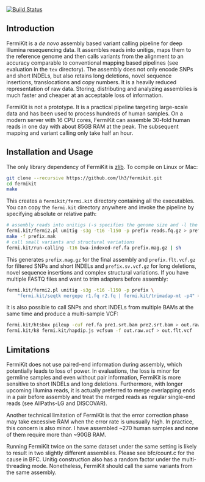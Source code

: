[![Build Status](https://travis-ci.org/lh3/fermikit.svg?branch=master)](https://travis-ci.org/lh3/fermikit)
## Introduction

FermiKit is a *de novo* assembly based variant calling pipeline for deep
Illumina resequencing data. It assembles reads into unitigs, maps them to the
reference genome and then calls variants from the alignment to an accuracy
comparable to conventional mapping based pipelines (see evaluation in the `tex`
directory). The assembly does not only encode SNPs and short INDELs, but also
retains long deletions, novel sequence insertions, translocations and copy
numbers. It is a heavily reduced representation of raw data. Storing,
distributing and analyzing assemblies is much faster and cheaper at an
acceptable loss of information.

FermiKit is not a prototype. It is a practical pipeline targeting large-scale
data and has been used to process hundreds of human samples. On a modern server
with 16 CPU cores, FermiKit can assemble 30-fold human reads in one day with
about 85GB RAM at the peak. The subsequent mapping and variant calling only
take half an hour.

## Installation and Usage

The only library dependency of FermiKit is [zlib][zlib]. To compile on Linux or
Mac:
```sh
git clone --recursive https://github.com/lh3/fermikit.git
cd fermikit
make
```
This creates a `fermikit/fermi.kit` directory containing all the executables.
You can copy the `fermi.kit` directory anywhere and invoke the pipeline by
specifying absolute or relative path:
```sh
# assembly reads into unitigs (-s specifies the genome size and -l the read length)
fermi.kit/fermi2.pl unitig -s3g -t16 -l150 -p prefix reads.fq.gz > prefix.mak
make -f prefix.mak
# call small variants and structural variations
fermi.kit/run-calling -t16 bwa-indexed-ref.fa prefix.mag.gz | sh
```
This generates `prefix.mag.gz` for the final assembly and `prefix.flt.vcf.gz`
for filtered SNPs and short INDELs and `prefix.sv.vcf.gz` for long deletions,
novel sequence insertions and complex structural variations. If you have
multiple FASTQ files and want to trim adapters before assembly:
```sh
fermi.kit/fermi2.pl unitig -s3g -t16 -l150 -p prefix \
    "fermi.kit/seqtk mergepe r1.fq r2.fq | fermi.kit/trimadap-mt -p4" > prefix.mak
```
It is also possible to call SNPs and short INDELs from multiple BAMs at the
same time and produce a multi-sample VCF:
```sh
fermi.kit/htsbox pileup -cuf ref.fa pre1.srt.bam pre2.srt.bam > out.raw.vcf
fermi.kit/k8 fermi.kit/hapdip.js vcfsum -f out.raw.vcf > out.flt.vcf
```

## Limitations

FermiKit does not use paired-end information during assembly, which potentially
leads to loss of power. In evaluations, the loss is minor for germline samples
and even without pair information, FermiKit is more sensitive to short INDELs
and long deletions. Furthermore, with longer upcoming Illumina reads, it is
actually preferred to merge overlapping ends in a pair before assembly and
treat the merged reads as regular single-end reads (see AllPaths-LG and
DISCOVAR).

Another technical limitation of FermiKit is that the error correction phase
may take excessive RAM when the error rate is unusually high. In practice,
this concern is also minor. I have assembled ~270 human samples and none of
them require more than ~90GB RAM.

Running FermiKit twice on the same dataset under the same setting is likely to
result in two slightly different assemblies. Please see bfc/count.c for the
cause in BFC. Unitig construction also has a random factor under the
multi-threading mode. Nonetheless, FermiKit should call the same variants from
the same assembly.

[zlib]: http://zlib.net
